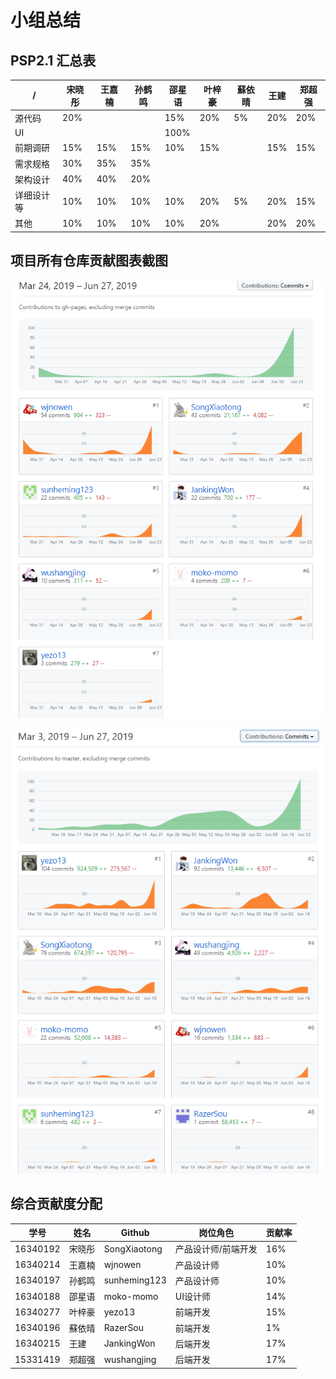 # 小组总结
## PSP2.1 汇总表
/ | 宋晓彤 | 王嘉楠 | 孙鹤鸣 | 邵星语 | 叶梓豪 | 蘇依晴 | 王建 | 郑超强
---|---|---|---|---|---|---|---|---
源代码 | 20% | | | 15% | 20% | 5% | 20% | 20%
UI | | | | 100% | | | |
前期调研 | 15% | 15% | 15% | 10% | 15% | | 15% | 15%
需求规格 | 30% | 35% | 35% | | | | |
架构设计 | 40% | 40% | 20% | | | | |
详细设计等 | 10% | 10% | 10% | 10% | 20% | 5% | 20% | 15%
其他 | 10% | 10% | 10% | 10% | 20% | | 20% | 20%


## 项目所有仓库贡献图表截图

![](./../pic/contribution-files.png)

![](./../pic/contribution-system-design.png)

## 综合贡献度分配


学号 | 姓名 | Github | 岗位角色 | 贡献率
---|---|---|---|---
16340192 | 宋晓彤 | SongXiaotong | 产品设计师/前端开发 | 16%
16340214 | 王嘉楠 | wjnowen |产品设计师 | 10%
16340197 | 孙鹤鸣 | sunheming123 |产品设计师 | 10%
16340188 | 邵星语 | moko-momo | UI设计师 | 14%
16340277 | 叶梓豪 | yezo13 |前端开发 | 15%
16340196 | 蘇依晴 | RazerSou |前端开发 | 1%
16340215 | 王建 | JankingWon |后端开发 | 17%
15331419 | 郑超强 | wushangjing |后端开发 | 17%

